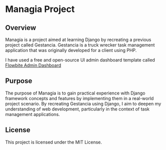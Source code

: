 # Managia Project

## Overview

Managia is a project aimed at learning Django by recreating a previous project called Gestancia. Gestancia is a truck wrecker task management application that was originally developed for a client using PHP.

I have used  a free and open-source UI admin dashboard template called [Flowbite Admin Dashboard](https://github.com/themesberg/flowbite-admin-dashboard/) 

## Purpose

The purpose of Managia is to gain practical experience with Django framework concepts and features by implementing them in a real-world project scenario. By recreating Gestancia using Django, I aim to deepen my understanding of web development, particularly in the context of task management applications.


## License

This project is licensed under the MIT License.